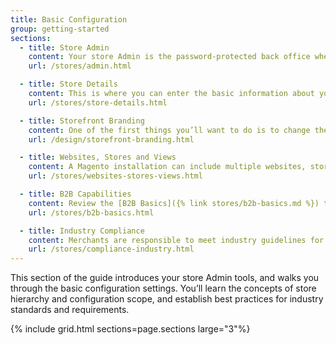```yaml
---
title: Basic Configuration
group: getting-started
sections:
  - title: Store Admin
    content: Your store Admin is the password-protected back office where you can set up products, promotions, manage orders, and perform other administrative tasks.
    url: /stores/admin.html

  - title: Store Details
    content: This is where you can enter the basic information about your store, including the store name and address, contacts, language, and currency.
    url: /stores/store-details.html

  - title: Storefront Branding
    content: One of the first things you’ll want to do is to change the logo in the header, and upload a favicon for the browser. You’ll also learn how to update the copyright notice in the footer, and how to use the store demo notice.
    url: /design/storefront-branding.html

  - title: Websites, Stores and Views
    content: A Magento installation can include multiple websites, stores, and views in different languages, all managed from the same Admin.
    url: /stores/websites-stores-views.html

  - title: B2B Capabilities
    content: Review the [B2B Basics]({% link stores/b2b-basics.md %}) to understand the B2B capabilities, best practices, and how to configure them for your website.
    url: /stores/b2b-basics.html

  - title: Industry Compliance
    content: Merchants are responsible to meet industry guidelines for maintaining a secure environment, and to meet the legal requirements and best practices for online merchants in their jurisdiction.
    url: /stores/compliance-industry.html
---
```


This section of the guide introduces your store Admin tools, and walks you through the basic configuration settings. You’ll learn the concepts of store hierarchy and configuration scope, and establish best practices for industry standards and requirements.

{% include grid.html sections=page.sections large="3"%}
